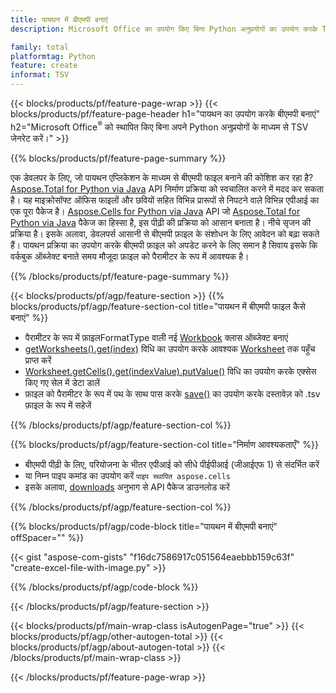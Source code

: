 ```yaml
---
title: पायथन में बीएमपी बनाएं
description: Microsoft Office का उपयोग किए बिना Python अनुप्रयोगों का उपयोग करके TSV फ़ाइल बनाएँ। 

family: total
platformtag: Python
feature: create
informat: TSV
---
```

{{< blocks/products/pf/feature-page-wrap >}}
{{< blocks/products/pf/feature-page-header h1="पायथन का उपयोग करके बीएमपी बनाएं" h2="Microsoft Office<sup>&reg;</sup> को स्थापित किए बिना अपने Python अनुप्रयोगों के माध्यम से TSV जेनरेट करें।" >}}

{{% blocks/products/pf/feature-page-summary %}}

एक डेवलपर के लिए, जो पायथन एप्लिकेशन के माध्यम से बीएमपी फाइल बनाने की कोशिश कर रहा है? [Aspose.Total for Python via Java](https://products.aspose.com/total/python-java/) API निर्माण प्रक्रिया को स्वचालित करने में मदद कर सकता है। यह माइक्रोसॉफ्ट ऑफिस फाइलों और छवियों सहित विभिन्न प्रारूपों से निपटने वाले विभिन्न एपीआई का एक पूरा पैकेज है। [Aspose.Cells for Python via Java](https://products.aspose.com/cells/python-java/) API जो [Aspose.Total for Python via Java](https://products.aspose.com/total/python-java/) पैकेज का हिस्सा है, इस पीढ़ी की प्रक्रिया को आसान बनाता है। नीचे सृजन की प्रक्रिया है। इसके अलावा, डेवलपर्स आसानी से बीएमपी फ़ाइल के संशोधन के लिए आवेदन को बढ़ा सकते हैं। पायथन प्रक्रिया का उपयोग करके बीएमपी फ़ाइल को अपडेट करने के लिए समान है सिवाय इसके कि वर्कबुक ऑब्जेक्ट बनाते समय मौजूदा फ़ाइल को पैरामीटर के रूप में आवश्यक है।

{{% /blocks/products/pf/feature-page-summary %}}

{{< blocks/products/pf/agp/feature-section >}}
{{% blocks/products/pf/agp/feature-section-col title="पायथन में बीएमपी फाइल कैसे बनाएं" %}}

- पैरामीटर के रूप में फ़ाइलFormatType वाली नई [Workbook](https://reference.aspose.com/cells/python/asposecells.api/Workbook) क्लास ऑब्जेक्ट बनाएं
- [getWorksheets().get(index)](https://reference.aspose.com/cells/python/asposecells.api/workbook#Worksheets) विधि का उपयोग करके आवश्यक [Worksheet](https://reference.aspose.com/cells/python/asposecells.api/Worksheet) तक पहुँच प्राप्त करें
- [Worksheet.getCells().get(indexValue).putValue()](https://reference.aspose.com/cells/python/asposecells.api/worksheet#Cells) विधि का उपयोग करके एक्सेस किए गए सेल में डेटा डालें
- फ़ाइल को पैरामीटर के रूप में पथ के साथ पास करके [save()](https://reference.aspose.com/cells/python/asposecells.api/workbook#save(java.lang.String)) का उपयोग करके दस्तावेज़ को .tsv फ़ाइल के रूप में सहेजें

{{% /blocks/products/pf/agp/feature-section-col %}}

{{% blocks/products/pf/agp/feature-section-col title="निर्माण आवश्यकताएँ" %}}

- बीएमपी पीढ़ी के लिए, परियोजना के भीतर एपीआई को सीधे पीईपीआई (जीआईएफ 1) से संदर्भित करें
- या निम्न पाइप कमांड का उपयोग करें ```पाइप स्थापित aspose.cells``` 
- इसके अलावा, [downloads](https://releases.aspose.com/cells/python-java) अनुभाग से API पैकेज डाउनलोड करें 

{{% /blocks/products/pf/agp/feature-section-col %}}

{{% blocks/products/pf/agp/code-block title="पायथन में बीएमपी बनाएं" offSpacer="" %}}

{{< gist "aspose-com-gists" "f16dc7586917c051564eaebbb159c63f" "create-excel-file-with-image.py" >}}

{{% /blocks/products/pf/agp/code-block %}}

{{< /blocks/products/pf/agp/feature-section >}}

{{< blocks/products/pf/main-wrap-class isAutogenPage="true" >}}
{{< blocks/products/pf/agp/other-autogen-total >}}
{{< blocks/products/pf/agp/about-autogen-total >}}
{{< /blocks/products/pf/main-wrap-class >}}

{{< /blocks/products/pf/feature-page-wrap >}}